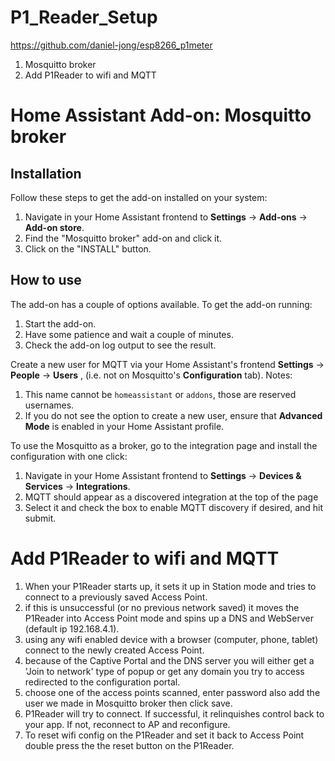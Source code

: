 # P1_Reader_Setup
https://github.com/daniel-jong/esp8266_p1meter

1. Mosquitto broker
2. Add P1Reader to wifi and MQTT



# Home Assistant Add-on: Mosquitto broker
## Installation

Follow these steps to get the add-on installed on your system:

1. Navigate in your Home Assistant frontend to **Settings** -> **Add-ons** -> **Add-on store**.
2. Find the "Mosquitto broker" add-on and click it.
3. Click on the "INSTALL" button.

## How to use

The add-on has a couple of options available. To get the add-on running:

1. Start the add-on.
2. Have some patience and wait a couple of minutes.
3. Check the add-on log output to see the result.

Create a new user for MQTT via your Home Assistant's frontend **Settings** -> **People** -> **Users** , (i.e. not on Mosquitto's **Configuration** tab).
Notes:

1. This name cannot be `homeassistant` or `addons`, those are reserved usernames.
2. If you do not see the option to create a new user, ensure that **Advanced Mode** is enabled in your Home Assistant profile.

To use the Mosquitto as a broker, go to the integration page and install the configuration with one click:

1. Navigate in your Home Assistant frontend to **Settings** -> **Devices & Services** -> **Integrations**.
2. MQTT should appear as a discovered integration at the top of the page
3. Select it and check the box to enable MQTT discovery if desired, and hit submit.


# Add P1Reader to wifi and MQTT

1. When your P1Reader starts up, it sets it up in Station mode and tries to connect to a previously saved Access Point.
2. if this is unsuccessful (or no previous network saved) it moves the P1Reader into Access Point mode and spins up a DNS and WebServer (default ip 192.168.4.1).
3. using any wifi enabled device with a browser (computer, phone, tablet) connect to the newly created Access Point.
4. because of the Captive Portal and the DNS server you will either get a 'Join to network' type of popup or get any domain you try to access redirected to the configuration portal.
5. choose one of the access points scanned, enter password also add the user we made in Mosquitto broker then click save.
6. P1Reader will try to connect. If successful, it relinquishes control back to your app. If not, reconnect to AP and reconfigure.
7. To reset wifi config on the P1Reader and set it back to Access Point double press the the reset button on the P1Reader.

